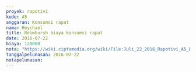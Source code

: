 ```yaml
---
proyek: rapotivi
kode: A5
anggaran: Konsumsi rapat
nama: Heychael
title: Reimbursh biaya konsumsi rapat
date: 2016-07-22
biaya: 120000
nota: "https://wiki.ciptamedia.org/wiki/File:Juli_22_2016_Rapotivi_A5_Biaya_konsumsi_rapat.jpg"
tanggalpelunasan: 2016-07-22
notapelunasan:
---
```

